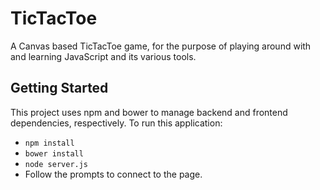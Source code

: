 TicTacToe
=========

A Canvas based TicTacToe game, for the purpose of playing around with and learning JavaScript and its various tools.

Getting Started
---------------

This project uses npm and bower to manage backend and frontend dependencies, respectively. To run this application:
* `npm install`
* `bower install`
* `node server.js`
* Follow the prompts to connect to the page.
